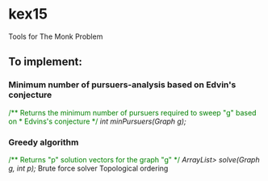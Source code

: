 # kex15
Tools for The Monk Problem

<h2>To implement:</h2>
<h3>Minimum number of pursuers-analysis based on Edvin's conjecture</h3>
<font color="green">/** Returns the minimum number of pursuers required to sweep "g" based on
 * Edvins's conjecture */</font>
<i>int minPursuers(Graph g);</i>
<h3>Greedy algorithm</h3>
<font color="green">/** Returns "p" solution vectors for the graph "g" */</font>
<i>ArrayList<LinkedList<Integer>> solve(Graph g, int p);</i>
Brute force solver
Topological ordering
